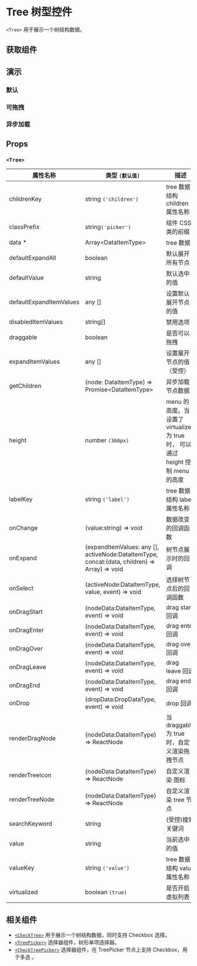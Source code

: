 # Tree 树型控件

`<Tree>` 用于展示一个树结构数据。

## 获取组件

<!--{include:(components/tree/fragments/import.md)}-->

## 演示

### 默认

<!--{include:`basic.md`}-->

### 可拖拽

<!--{include:`draggable.md`}-->

### 异步加载

<!--{include:`async.md`}-->

## Props

<!--{include:(_common/types/data-item-type.md)}-->
<!--{include:(components/tree/fragments/drop-data-type.md)}-->

### `<Tree>`

| 属性名称                | 类型 `(默认值)`                                                                               | 描述                                                                            |
| ----------------------- | --------------------------------------------------------------------------------------------- | ------------------------------------------------------------------------------- |
| childrenKey             | string `('children')`                                                                         | tree 数据结构 children 属性名称                                                 |
| classPrefix             | string`('picker')`                                                                            | 组件 CSS 类的前缀                                                               |
| data \*                 | Array&lt;DataItemType&gt;                                                                     | tree 数据                                                                       |
| defaultExpandAll        | boolean                                                                                       | 默认展开所有节点                                                                |
| defaultValue            | string                                                                                        | 默认选中的值                                                                    |
| defaultExpandItemValues | any []                                                                                        | 设置默认展开节点的值                                                            |
| disabledItemValues      | string[]                                                                                      | 禁用选项                                                                        |
| draggable               | boolean                                                                                       | 是否可以拖拽                                                                    |
| expandItemValues        | any []                                                                                        | 设置展开节点的值（受控）                                                        |
| getChildren             | (node: DataItemType) => Promise&lt;DataItemType&gt;                                           | 异步加载节点数据                                                                |
| height                  | number `(360px)`                                                                              | menu 的高度。当设置了 virtualized 为 true 时， 可以通过 height 控制 menu 的高度 |
| labelKey                | string `('label')`                                                                            | tree 数据结构 label 属性名称                                                    |
| onChange                | (value:string) => void                                                                        | 数据改变的回调函数                                                              |
| onExpand                | (expandItemValues: any [], activeNode:DataItemType, concat:(data, children) => Array) => void | 树节点展示时的回调                                                              |
| onSelect                | (activeNode:DataItemType, value, event) => void                                               | 选择树节点后的回调函数                                                          |
| onDragStart             | (nodeData:DataItemType, event) => void                                                        | drag start 回调                                                                 |
| onDragEnter             | (nodeData:DataItemType, event) => void                                                        | drag enter 回调                                                                 |
| onDragOver              | (nodeData:DataItemType, event) => void                                                        | drag over 回调                                                                  |
| onDragLeave             | (nodeData:DataItemType, event) => void                                                        | drag leave 回调                                                                 |
| onDragEnd               | (nodeData:DataItemType, event) => void                                                        | drag end 回调                                                                   |
| onDrop                  | (dropData:DropDataType, event) => void                                                        | drop 回调                                                                       |
| renderDragNode          | (nodeData:DataItemType) => ReactNode                                                          | 当 draggable 为 true 时，自定义渲染拖拽节点                                     |
| renderTreeIcon          | (nodeData:DataItemType) => ReactNode                                                          | 自定义渲染 图标                                                                 |
| renderTreeNode          | (nodeData:DataItemType) => ReactNode                                                          | 自定义渲染 tree 节点                                                            |
| searchKeyword           | string                                                                                        | (受控)搜索关键词                                                                |
| value                   | string                                                                                        | 当前选中的值                                                                    |
| valueKey                | string `('value')`                                                                            | tree 数据结构 value 属性名称                                                    |
| virtualized             | boolean `(true)`                                                                              | 是否开启虚拟列表                                                                |

## 相关组件

- [`<CheckTree>`](./check-tree) 用于展示一个树结构数据，同时支持 Checkbox 选择。
- [`<TreePicker>`](./tree-picker) 选择器组件，树形单项选择器。
- [`<CheckTreePicker>`](./check-tree-picker) 选择器组件，在 TreePicker 节点上支持 Checkbox，用于多选 。

